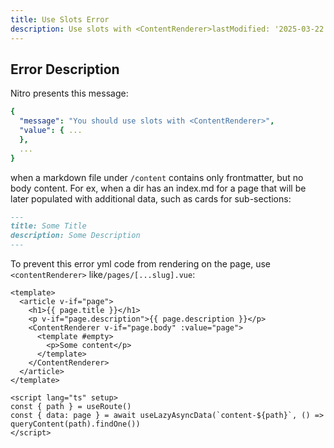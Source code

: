 ```yaml
---
title: Use Slots Error
description: Use slots with <ContentRenderer>lastModified: '2025-03-22'
---
```


## Error Description

Nitro presents this message:

```yml
{
  "message": "You should use slots with <ContentRenderer>",
  "value": { ...
  },
  ...
}
```

when a markdown file under `/content` contains only frontmatter, but no body content.  For ex, when a dir has an index.md for a page that will be later populated with additional data, such as cards for sub-sections:

```md
---
title: Some Title
description: Some Description
---
```

To prevent this error yml code from rendering on the page, use `<contentRenderer>` like`/pages/[...slug].vue`:

```vue
<template>
  <article v-if="page">
    <h1>{{ page.title }}</h1>
    <p v-if="page.description">{{ page.description }}</p>
    <ContentRenderer v-if="page.body" :value="page">
      <template #empty>
        <p>Some content</p>
      </template>
    </ContentRenderer>
  </article>
</template>

<script lang="ts" setup>
const { path } = useRoute()
const { data: page } = await useLazyAsyncData(`content-${path}`, () => queryContent(path).findOne())
</script>
```
